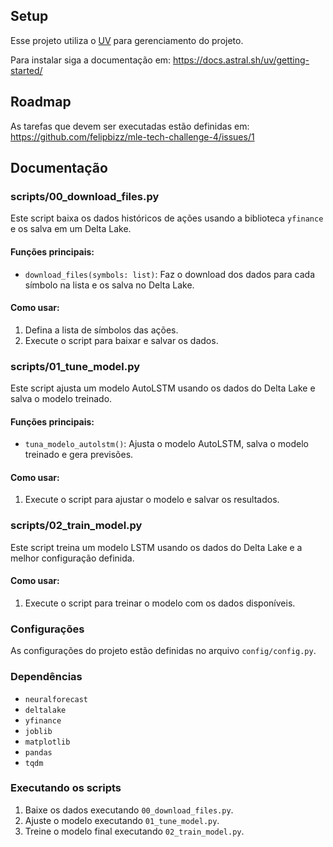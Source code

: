 ## Setup

Esse projeto utiliza o [UV](https://docs.astral.sh/uv/) para gerenciamento do projeto.

Para instalar siga a documentação em: https://docs.astral.sh/uv/getting-started/

## Roadmap

As tarefas que devem ser executadas estão definidas em: https://github.com/felipbizz/mle-tech-challenge-4/issues/1

## Documentação

### scripts/00_download_files.py
Este script baixa os dados históricos de ações usando a biblioteca `yfinance` e os salva em um Delta Lake. 

#### Funções principais:
- `download_files(symbols: list)`: Faz o download dos dados para cada símbolo na lista e os salva no Delta Lake.

#### Como usar:
1. Defina a lista de símbolos das ações.
2. Execute o script para baixar e salvar os dados.

### scripts/01_tune_model.py
Este script ajusta um modelo AutoLSTM usando os dados do Delta Lake e salva o modelo treinado.

#### Funções principais:
- `tuna_modelo_autolstm()`: Ajusta o modelo AutoLSTM, salva o modelo treinado e gera previsões.

#### Como usar:
1. Execute o script para ajustar o modelo e salvar os resultados.

### scripts/02_train_model.py
Este script treina um modelo LSTM usando os dados do Delta Lake e a melhor configuração definida.

#### Como usar:
1. Execute o script para treinar o modelo com os dados disponíveis.

### Configurações
As configurações do projeto estão definidas no arquivo `config/config.py`.

### Dependências
- `neuralforecast`
- `deltalake`
- `yfinance`
- `joblib`
- `matplotlib`
- `pandas`
- `tqdm`

### Executando os scripts
1. Baixe os dados executando `00_download_files.py`.
2. Ajuste o modelo executando `01_tune_model.py`.
3. Treine o modelo final executando `02_train_model.py`.
